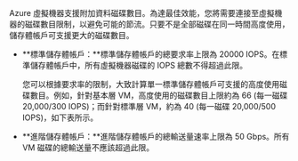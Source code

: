 Azure 虛擬機器支援附加資料磁碟數目。為達最佳效能，您將需要連接至虛擬機器的磁碟數目限制，以避免可能的節流。只要不是全部磁碟在同一時間高度使用，儲存體帳戶可支援更大的磁碟數目。

- **標準儲存體帳戶：**標準儲存體帳戶的總要求率上限為 20000 IOPS。在標準儲存體帳戶中，所有虛擬機器磁碟的 IOPS 總數不得超過此限。

	您可以根據要求率的限制，大致計算單一標準儲存體帳戶可支援的高度使用磁碟數目。例如，針對基本層 VM，高度使用的磁碟數目上限約為 66 (每一磁碟 20,000/300 IOPS)；而針對標準層 VM，約為 40 (每一磁碟 20,000/500 IOPS)，如下表所示。
 
- **進階儲存體帳戶：**進階儲存體帳戶的總輸送量速率上限為 50 Gbps。所有 VM 磁碟的總輸送量不應該超過此限。

<!---HONumber=AcomDC_1125_2015-->